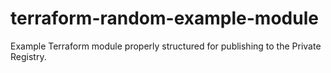 # terraform-random-example-module
Example Terraform module properly structured for publishing to the Private Registry.

